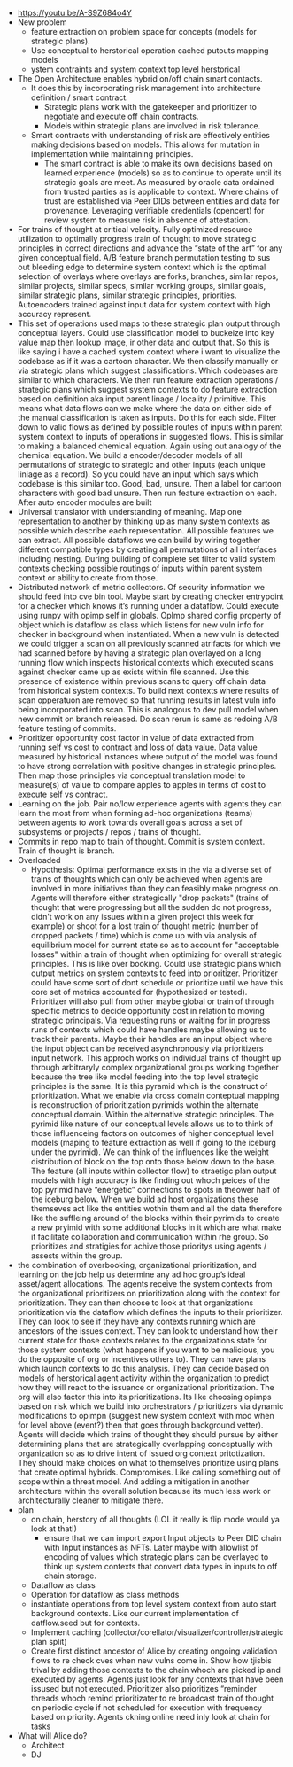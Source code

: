 - https://youtu.be/A-S9Z684o4Y
- New problem
  - feature extraction on problem space for concepts (models for strategic plans).
  - Use conceptual to herstorical operation cached putouts mapping models
  - ystem contraints and system context top level herstorical 
- The Open Architecture enables hybrid on/off chain smart contacts.
  - It does this by incorporating risk management into architecture definition / smart contract.
    - Strategic plans work with the gatekeeper and prioritizer to negotiate and execute off chain contracts.
    - Models within strategic plans are involved in risk tolerance.
  - Smart contracts with understanding of risk are effectively entities making decisions based on models. This allows for mutation in implementation while maintaining principles.
    - The smart contract is able to make its own decisions based on learned experience (models) so as to continue to operate until its strategic goals are meet. As measured by oracle data ordained from trusted parties as is applicable to context. Where chains of trust are established via Peer DIDs between entities and data for provenance. Leveraging verifiable credentials (opencert) for review system to measure risk in absence of attestation.
- For trains of thought at critical velocity. Fully optimized resource utilization to optimally progress train of thought to move strategic principles in correct directions and advance the “state of the art” for any given conceptual field. A/B feature branch permutation testing to sus out bleeding edge to determine system context which is the optimal selection of overlays where overlays are forks, branches, similar repos, similar projects, similar specs, similar working groups, similar goals, similar strategic plans, similar strategic principles, priorities. Autoencoders trained against input data for system context with high accuracy represent.
- This set of operations used maps to these strategic plan output through conceptual layers. Could use classification model to buckeize into key value map then lookup image, ir other data and output that. So this is like saying i have a cached system context where i want to visualize the codebase as if it was a cartoon character. We then classify manually or via strategic plans which suggest classifications. Which codebases are similar to which characters. We then run feature extraction operations / strategic plans which suggest system contexts to do feature extraction based on definition aka input parent linage / locality / primitive. This means what data flows can we make where the data on either side of the manual classification is taken as inputs. Do this for each side. Filter down to valid flows as defined by possible routes of inputs within parent system context to inputs of operations in suggested flows. This is similar to making a balanced chemical equation. Again using out analogy of the chemical equation. We build a encoder/decoder models of all permutations of strategic to strategic and other inputs (each unique liniage as a record). So you could have an input which says which codebase is this similar too. Good, bad, unsure. Then a label for cartoon characters with good bad unsure. Then run feature extraction on each. After auto encoder modules are built
- Universal translator with understanding of meaning. Map one representation to another by thinking up as many system contexts as possible which describe each representation. All possible features we can extract. All possible dataflows we can build by wiring together different compatible types by creating all permutations of all interfaces including nesting. During building of complete set filter to valid system contexts checking possible routings of inputs within parent system context or ability to create from those.
- Distributed network of metric collectors. Of security information we should feed into cve bin tool. Maybe start by creating checker entrypoint for a checker which knows it’s running under a dataflow. Could execute using runpy with opimp self in globals. OpImp shared config property of object which is dataflow as class which listens for new vuln info for checker in background when instantiated. When a new vuln is detected we could trigger a scan on all previously scanned atrifacts for which we had scanned before by having a strategic plan overlayed on a long running flow which inspects historical contexts which executed scans against checker came up as exists within file scanned. Use this presence of existence within previous scans to query off chain data from historical system contexts. To build next contexts where results of scan opperatuon are removed so that running results in latest vuln info being incorporated into scan. This is analogous to dev pull model when new commit on branch released. Do scan rerun is same as redoing A/B feature testing of commits.
- Prioritizer opportunity cost factor in value of data extracted from running self vs cost to contract and loss of data value. Data value measured by historical instances where output of the model was found to have strong correlation with positive changes in strategic principles. Then map those principles via conceptual translation model to measure(s) of value to compare apples to apples in terms of cost to execute self vs contract.
- Learning on the job. Pair no/low experience agents with agents they can learn the most from when forming ad-hoc organizations (teams) between agents to work towards overall goals across a set of subsystems or projects / repos / trains of thought.
- Commits in repo map to train of thought. Commit is system context. Train of thought is branch.
- Overloaded
  - Hypothesis: Optimal performance exists in the via a diverse set of trains of thoughts which can only be achieved when agents are involved in more initiatives than they can feasibly make progress on. Agents will therefore either strategically "drop packets" (trains of thought that were progressing but all the sudden do not progress, didn't work on any issues within a given project this week for example) or shoot for a lost train of thought metric (number of dropped packets / time) which is come up with via analysis of equilibrium model for current state so as to account for "acceptable losses" within a train of thought when optimizing for overall strategic principles. This is like over booking. Could use strategic plans which output metrics on system contexts to feed into prioritizer. Prioritizer could have some sort of dont schedule or prioritize until we have this core set of metrics accounted for (hypothesized or tested). Prioritizer will also pull from other maybe global or train of through specific metrics to decide opportunity cost in relation to moving strategic principals. Via requesting runs or waiting for in progress runs of contexts which could have handles maybe allowing us to track their parents. Maybe their handles are an input object where the input object can be received asynchronously via prioritizers input network. This approch works on individual trains of thought up through arbitraryly complex organizational groups working together because the tree like model feeding into the top level strategic principles is the same. It is this pyramid which is the construct of prioritization. What we enable via cross domain conteptual mapping is reconstruction of prioritization pyrimids wothin the alternate conceptual domain. Within the alternative strategic principles. The pyrimid like nature of our conceptual levels allows us to to think of those influenceing factors on outcomes of higher conceptual level models (maping to feature extraction as well if going to the iceburg under the pyrimid). We can think of the influences like the weight distribution of block on the top onto those below down to the base. The feature (all inputs within collector flow) to straetigc plan output models with high accuracy is like finding out whoch peices of the top pyrimid have “energetic” connections to spots in theower half of the iceburg below. When we build ad host organizations these themseves act like the entities wothin them and all the data therefore like the suffleing around of the blocks within their pyrimids to create a new pryimid with some additional blocks in it which are what make it facilitate collaboration and communication within rhe group. So prioritizes and stratigies for achive those prioritys using agents / assests within the group.
- the combination of overbooking, organizational prioritization, and learning on the job help us determine any ad hoc group’s ideal asset/agent allocations. The agents receive the system contexts from the organizational prioritizers on prioritization along with the context for prioritization. They can then choose to look at that organizations prioritization via the dataflow which defines the inputs to their prioritizer. They can look to see if they have any contexts running which are ancestors of the issues context. They can look to understand how their current state for those contexts relates to the organizations state for those system contexts (what happens if you want to be malicious, you do the opposite of org or incentives others to). They can have plans which launch contexts to do this analysis. They can decide based on models of herstorical agent activity within the organization to predict how they will react to the issuance or organizational prioritization. The org will also factor this into its prioritizations. Its like choosing opimps based on risk which we build into orchestrators / prioritizers via dynamic modifications to opimpn (suggest new system context with mod when for level above (event?) then that goes through background vetter). Agents will decide which trains of thought they should pursue by either determining plans that are strategically overlapping conceptually with organization so as to drive intent of issued org context pritotization. They should make choices on what to themselves prioritize using plans that create optimal hybrids. Compromises. Like calling something out of scope within a threat model. And adding a mitigation in another architecture within the overall solution because its much less work or architecturally cleaner to mitigate there. 
- plan
  - on chain, herstory of all thoughts (LOL it really is flip mode would ya look at that!)
    - ensure that we can import export Input objects to Peer DID chain with Input instances as NFTs. Later maybe with allowlist of encoding of values which strategic plans can be overlayed to think up system contexts that convert data types in inputs to off chain storage.
  - Dataflow as class
  - Operation for dataflow as class methods
  - instantiate operations from top level system context from auto start background contexts. Like our current implementation of datflow.seed but for contexts.
  - Implement caching (collector/corellator/visualizer/controller/strategic plan split) 
  - Create first distinct ancestor of Alice by creating ongoing validation flows to re check cves when new vulns come in. Show how tjisbis trival by adding those contexts to the chain whoch are picked ip and executed by agents. Agents just look for any contexts that have been issused but not executed. Prioritizer also prioritizes “reminder threads whoch remind prioritizater to re broadcast train of thought on periodic cycle if not scheduled for execution with frequency based on priority. Agents ckning online need inly look at chain for tasks
- What will Alice do?
  - Architect
  - DJ
  